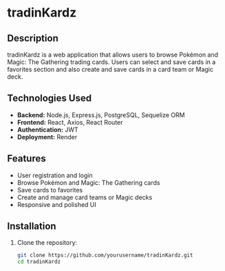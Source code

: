 # tradinKardz

## Description

tradinKardz is a web application that allows users to browse Pokémon and Magic: The Gathering trading cards. Users can select and save cards in a favorites section and also create and save cards in a card team or Magic deck.

## Technologies Used

- **Backend:** Node.js, Express.js, PostgreSQL, Sequelize ORM
- **Frontend:** React, Axios, React Router
- **Authentication:** JWT
- **Deployment:** Render

## Features

- User registration and login
- Browse Pokémon and Magic: The Gathering cards
- Save cards to favorites
- Create and manage card teams or Magic decks
- Responsive and polished UI

## Installation

1. Clone the repository:
   ```sh
   git clone https://github.com/yourusername/tradinKardz.git
   cd tradinKardz
   ```
